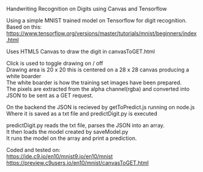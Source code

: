 Handwriting Recognition on Digits using Canvas and Tensorflow

Using a simple MNIST trained model on Tensorflow for digit recognition. Based on this:  
https://www.tensorflow.org/versions/master/tutorials/mnist/beginners/index.html

Uses HTML5 Canvas to draw the digit in canvasToGET.html

Click is used to toggle drawing on / off    
Drawing area is 20 x 20 this is centered on a 28 x 28 canvas producing a white boarder  
The white boarder is how the training set images have been prepared.    
The pixels are extracted from the alpha channel(rgba) and converted into JSON to be sent as a GET request.

On the backend the JSON is recieved by getToPredict.js running on node.js   
Where it is saved as a txt file and predictDigit.py is executed

predictDigit.py reads the txt file, parses the JSON into an array.  
It then loads the model created by saveModel.py     
It runs the model on the array and print a prediction.

Coded and tested on:    
https://ide.c9.io/en10/mnist9.io/en10/mnist     
https://preview.c9users.io/en10/mnist/canvasToGET.html